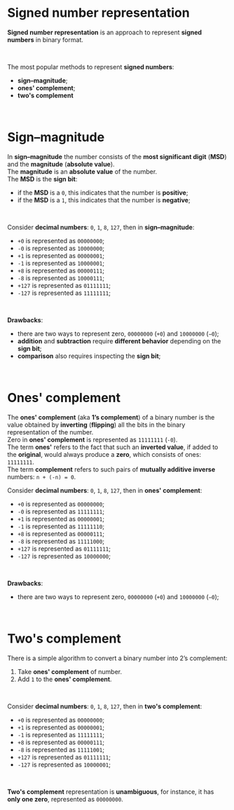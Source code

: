 # Signed number representation
**Signed number representation** is an approach to represent **signed numbers** in binary format.

<br>

The most popular methods to represent **signed numbers**: 
- **sign–magnitude**;
- **ones' complement**;
- **two's complement**

<br>

# Sign–magnitude
In **sign–magnitude** the number consists of the **most significant digit** (**MSD**) and the **magnitude** (**absolute value**).<br>
The **magnitude** is an **absolute value** of the number.<br>
The **MSD** is the **sign bit**:
- if the **MSD** is a `0`, this indicates that the number is **positive**;
- if the **MSD** is a `1`, this indicates that the number is **negative**;

<br>

Consider **decimal numbers**: `0`, `1`, `8`, `127`, then in **sign–magnitude**:
- `+0` is represented as `00000000`;
- `-0` is represented as `10000000`;
- `+1` is represented as `00000001`;
- `-1` is represented as `10000001`;
- `+8` is represented as `00000111`;
- `-8` is represented as `10000111`;
- `+127` is represented as `01111111`;
- `-127` is represented as `11111111`;

<br>

**Drawbacks**:
- there are two ways to represent zero, `00000000` (`+0`) and `10000000` (`−0`);
- **addition** and **subtraction** require **different behavior** depending on the **sign bit**;
- **comparison** also requires inspecting the **sign bit**;

<br>

# Ones' complement
The **ones' complement** (aka **1’s complement**) of a binary number is the value obtained by **inverting** (**flipping**) all the bits in the binary representation of the number.<br>
Zero in **ones' complement** is represented as `11111111` (`-0`).<br>
The term **ones'** refers to the fact that such an **inverted value**, if added to the **original**, would always produce a **zero**, which consists of ones: `11111111`.<br>
The term **complement** refers to such pairs of **mutually additive inverse** numbers: `n + (-n) = 0`.<br>

Consider **decimal numbers**: `0`, `1`, `8`, `127`, then in **ones' complement**:
- `+0` is represented as `00000000`;
- `-0` is represented as `11111111`;
- `+1` is represented as `00000001`;
- `-1` is represented as `11111110`;
- `+8` is represented as `00000111`;
- `-8` is represented as `11111000`;
- `+127` is represented as `01111111`;
- `-127` is represented as `10000000`;

<br>

**Drawbacks**:
- there are two ways to represent zero, `00000000` (`+0`) and `10000000` (`−0`);

<br>

# Two's complement
There is a simple algorithm to convert a binary number into 2’s complement:
1. Take **ones' complement** of number.
2. Add `1` to the **ones' complement**.

<br>

Consider **decimal numbers**: `0`, `1`, `8`, `127`, then in **two's complement**:
- `+0` is represented as `00000000`;
- `+1` is represented as `00000001`;
- `-1` is represented as `11111111`;
- `+8` is represented as `00000111`;
- `-8` is represented as `11111001`;
- `+127` is represented as `01111111`;
- `-127` is represented as `10000001`;

<br>

**Two's complement** representation is **unambiguous**, for instance, it has **only one zero**, represented as `00000000`.<br>
